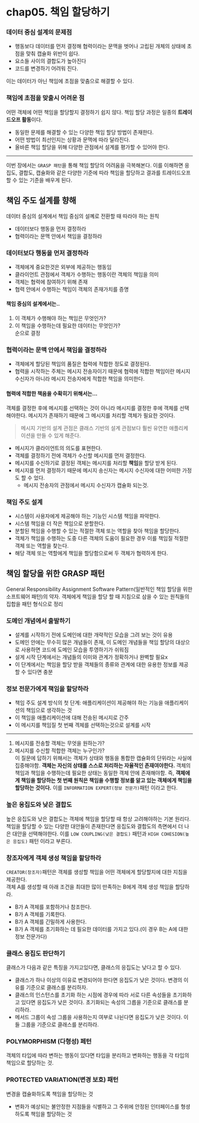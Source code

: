 # chap05. 책임 할당하기
### 데이터 중심 설계의 문제점
* 행동보다 데이터를 먼저 결정해 협력이라는 문맥을 벗어나 고립된 개체의 상태에 초점을 맞춰 캡슐화 위반이 쉽다.
* 요소들 사이의 결합도가 높아진다
* 코드를 변경하기 어려워 진다.  

이는 데이터가 아닌 책임에 초점을 맞춤으로 해결할 수 있다.

### 책임에 초점을 맞출시 어려운 점
어떤 객체에 어떤 책임을 할당할지 결정하기 쉽지 않다. 
책임 할당 과정은 일종의 **트레이드오프 활동**이다.
* 동일한 문제를 해결할 수 있는 다양한 책임 할당 방법이 존재한다.
* 어떤 방법이 최선인지는 상황과 문맥에 따라 달라진다.
* 올바른 책임 할당을 위해 다양한 관점에서 설계를 평가할 수 있어야 한다.

---
이번 장에서는 `GRASP 패턴`을 통해 책임 할당의 어려움을 극복해본다.
이를 이해하면 응집도, 결합도, 캡슐화와 같은 다양한 기준에 따라 책임을 할당하고 결과를 트레이드오프 할 수 있는 기준을 배우게 된다. 

## 책임 주도 설계를 향해
데이터 중심의 설계에서 책임 중심의 설꼐로 전환할 때 따라야 하는 원칙
* 데이터보다 행동을 먼저 결정하라
* 협력이라는 문맥 안에서 책임을 결정하라

### 데이터보다 행동을 먼저 결정하라
* 객체에게 중요한것은 외부에 제공하는 행동임
* 클라이언트 관점에서 객체가 수행하는 행동이란 객체의 책임을 의미
* 객체는 협력에 참여하기 위해 존재
* 협력 안에서 수행하는 책임이 객체의 존재가치를 증명

#### 책임 중심의 설계에서는..
1. 이 객체가 수행해야 하는 책임은 무엇인가?
2. 이 책임을 수행하는데 필요한 데이터는 무엇인가?  
순으로 결정

### 협력이라는 문맥 안에서 책임을 결정하라
* 객체에게 할당된 책임의 품질은 협력에 적합한 정도로 결정된다. 
* 협력을 시작하는 주체는 메시지 전송자이기 때문에 협력에 적합한 책임이란 메시지 수신자가 아니라 메시지 전송자에게 적합한 책임을 의미한다. 

#### 협력에 적합한 책음을 수확히기 위해서는...
객체를 결정한 후에 메시지를 선택하는 것이 아니라 메시지를 결정한 후에 객체를 선택해야한다. 메시지가 존재하기 때문에 그 메시지를 처리할 객체가 필요한 것이다. 
> 메시지 기반의 설계 관점은 클래스 기반의 설계 관점보다 훨씬 유연한 애플리케이션을 만들 수 있게 해준다. 
* 메시지가 클라이언트의 의도를 표현한다.
* 객체를 결정하기 전에 객체가 수신할 메시지를 먼저 결정한다. 
* 메시지를 수신하기로 결정된 객체는 메시지를 처리할 **책임**을 할당 받게 된다. 
* 메시지를 먼저 결정하기 때문에 메시지 송신자는 메시지 수신자에 대한 어떠한 가정도 할 수 었다. 
    * 메시지 전송자의 관점에서 메시지 수신자가 캡슐화 되는것.

### 책임 주도 설계
* 시스템이 사용자에게 제공해야 하는 기능인 시스템 책임을 파악한다.
* 시스템 책임을 더 작은 책임으로 분할한다.
* 분할된 책임을 수행할 수 있는 적절한 객체 또는 역할을 찾아 책임을 할당한다.
* 객체가 책임을 수행하는 도중 다른 객체의 도움이 필요한 경우 이를 책임질 적절한 객체 또는 역할을 찾는다.
* 해당 객체 또는 역할에게 책임을 할당함으로써 두 객체가 협력하게 한다.

## 책임 할당을 위한 GRASP 패턴
General Responsibility Assignment Software Pattern(일반적인 책임 할당을 위한 소프트웨어 패턴)의 약자.
객체에게 책임을 할당 할 때 지침으로 삼을 수 있는 원칙들의 집합을 패턴 형식으로 정리

### 도메인 개념에서 출발하기
* 설계를 시작하기 전에 도메인에 대한 개략적인 모습을 그려 보는 것이 유용
* 도메인 안에는 무수히 많은 개념들이 존재, 이 도메인 개념들을 책임 할당의 대상으로 사용하면 코드에 도메인 모습을 투영하기가 쉬워짐
* 설게 시작 단계에서는 개념들의 이미와 관계가 정확하거나 완벽할 필요x
* 이 단계에서는 책임을 할당 받을 객체들의 종류와 관계에 대한 유용한 정보를 제공할 수 있다면 충분

### 정보 전문가에게 책임을 할당하라
* 책임 주도 설계 방식의 첫 단계: 애플리케이션이 제공해야 하는 기능을 애플리케이션의 책임으로 생각하는 것
* 이 책임을 애플리케이션에 대해 전송된 메시지로 간주
* 이 메시지를 책임질 첫 번째 겍체를 선택하는것으로 설계를 시작
---
1. 메시지를 전송할 객체는 무엇을 원하는가?
2. 메시지를 수신할 적합한 객체는 누구인가?  
이 질문에 답하기 위해서는 객체가 상태와 행동을 통합한 캡슐화의 단위라는 사실에 집중해야함. **객체는 자신의 상태를 스스로 처리하는 자율적인 존재여야한다.** 객체의 책임과 책임을 수행하는데 필요한 상태는 동일한 객체 안에 존재해야함. 즉, **객체에게 책임을 할당하는 첫 번째 원칙은 책임을 수행할 정보를 알고 있는 객체에게 책임을 할당하는 것이다.** 이를 `INFORMATION EXPERT(정보 전문가)`패턴 이라고 한다.

### 높은 응집도와 낮은 결합도
높은 응집도와 낮은 결합도는 객체에 책임을 할당할 때 항상 고려해야하는 기본 원리다. 책임을 할당할 수 있는 다양한 대안들이 존재한다면 응집도와 결합도의 측면에서 더 나은 대안을 선택해야한다. 이를 `LOW COUPLING(낮은 결합도)` 패턴과 `HIGH COHESION(높은 응집도)` 패턴 이라고 부른다. 

### 창조자에게 객체 생성 책임을 할당하라
`CREATOR(창조자)`패턴은 객체를 생성할 책임을 어떤 객체에게 할당할지에 대한 지침을 제공한다.   
객체 A를 생성할 때 아래 조건을 최대한 많이 만족하는 B에게 객체 생성 책임을 할당하라.
* B가 A 객체를 포함하거나 참조한다.
* B가 A 객체를 기록한다.
* B가 A 객체를 긴밀하게 사용한다. 
* B가 A 객체를 초기화하는 데 필요한 데이터를 가지고 있다.(이 경우 B는 A에 대한 정보 전문가다) 

### 클래스 응집도 판단하기
클래스가 다음과 같은 특징을 가지고있다면, 클래스의 응집도는 낮다고 할 수 있다.
* 클래스가 하나 이상의 이유로 변경되어야 한다면 응집도가 낮은 것이다. 변경의 이유를 기준으로 클래스를 분리하자.
* 클래스의 인스턴스를 초기화 하는 시점에 경우에 따라 서로 다른 속성들을 초기화하고 있다면 응집도가 낮은 것이다. 초기화되는 속성의 그릅을 기준으로 클래스를 분리하라.
* 메서드 그룹이 속성 그룹을 사용하는지 여부로 나뉜다면 응집도가 낮은 것이다. 이들 그룹을 기준으로 클래스를 분리하라.

### POLYMORPHISM (다형성) 페턴
객체의 타입에 따라 변하는 행동이 있다면 타입을 분리하고 변화하는 행동을 각 타입의 책임으로 할당하는 것.

### PROTECTED VARIATION(변경 보호) 패턴
변경을 캡슐화하도록 책임을 할당하는 것
* 변화가 예상되는 불안정한 지점들을 식별하고 그 주위에 안정된 인터페이스를 형셩하도록 책임을 할당하는 것


